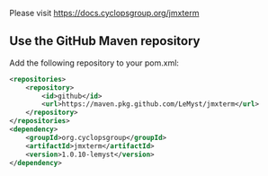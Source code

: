 Please visit https://docs.cyclopsgroup.org/jmxterm

## Use the GitHub Maven repository

Add the following repository to your pom.xml:

```xml
<repositories>
    <repository>
        <id>github</id>
        <url>https://maven.pkg.github.com/LeMyst/jmxterm</url>
    </repository>
</repositories>
<dependency>
    <groupId>org.cyclopsgroup</groupId>
    <artifactId>jmxterm</artifactId>
    <version>1.0.10-lemyst</version>
</dependency>
```

